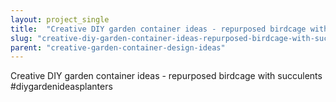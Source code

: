 ```yaml
---
layout: project_single
title:  "Creative DIY garden container ideas - repurposed birdcage with succulents #diygardenideasplanters"
slug: "creative-diy-garden-container-ideas-repurposed-birdcage-with-succulents-diygardenideasplanters"
parent: "creative-garden-container-design-ideas"
---
```

Creative DIY garden container ideas - repurposed birdcage with succulents #diygardenideasplanters